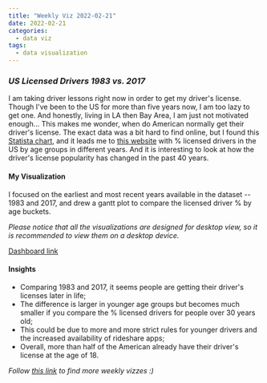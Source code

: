 ```yaml
---
title: "Weekly Viz 2022-02-21"
date: 2022-02-21
categories:
  - data viz
tags:
  - data visualization
---
```


### *US Licensed Drivers 1983 vs. 2017*

I am taking driver lessons right now in order to get my driver's license. Though I've been to the US for more than five years now, I am too lazy to get one. And honestly, living in LA then Bay Area, I am just not motivated enough... This makes me wonder, when do American normally get their driver's license. The exact data was a bit hard to find online, but I found this [Statista chart](https://www.statista.com/chart/18682/percentage-of-the-us-population-holding-a-drivers-license-by-age-group/), and it leads me to [this website](https://www.greencarcongress.com/2019/02/20190202-sivak.html) with % licensed drivers in the US by age groups in different years. And it is interesting to look at how the driver's license popularity has changed in the past 40 years.  

#### My Visualization

I focused on the earliest and most recent years available in the dataset -- 1983 and 2017, and drew a gantt plot to compare the licensed driver % by age buckets.  

*Please notice that all the visualizations are designed for desktop view, so it is recommended to view them on a desktop device.*  

<div class='tableauPlaceholder' id='viz1645504858218' style='position: relative'>
  <object class='tableauViz'  style='display:none;'>
    <param name='host_url' value='https%3A%2F%2Fpublic.tableau.com%2F' />
    <param name='embed_code_version' value='3' />
    <param name='site_root' value='' />
    <param name='name' value='20220221USLicensedDrivers1983vs_2017&#47;USLicensedDrivers1983vs_2017' />
    <param name='tabs' value='no' />
    <param name='toolbar' value='yes' />
    <param name='animate_transition' value='yes' />
    <param name='display_static_image' value='yes' />
    <param name='display_spinner' value='yes' />
    <param name='display_overlay' value='yes' />
    <param name='display_count' value='yes' />
    <param name='language' value='en-US' />
    <param name='filter' value='publish=yes' />
  </object></div>              
  <script type='text/javascript'>        
  var divElement = document.getElementById('viz1645504858218');            
  var vizElement = divElement.getElementsByTagName('object')[0];           
  if ( divElement.offsetWidth > 800 ) { vizElement.style.width='800px';vizElement.style.height='627px';} else if ( divElement.offsetWidth > 500 ) { vizElement.style.width='800px';vizElement.style.height='627px';} else { vizElement.style.width='100%';vizElement.style.height='727px';}                
  var scriptElement = document.createElement('script');     
  scriptElement.src = 'https://public.tableau.com/javascripts/api/viz_v1.js';  
  vizElement.parentNode.insertBefore(scriptElement, vizElement);              
</script>
  
[Dashboard link](https://public.tableau.com/views/20220221USLicensedDrivers1983vs_2017/USLicensedDrivers1983vs_2017?:language=en-US&publish=yes&:display_count=n&:origin=viz_share_link)
  
#### Insights
* Comparing 1983 and 2017, it seems people are getting their driver's licenses later in life;  
* The difference is larger in younger age groups but becomes much smaller if you compare the % licensed drivers for people over 30 years old;  
* This could be due to more and more strict rules for younger drivers and the increased availability of rideshare apps;  
* Overall, more than half of the American already have their driver's license at the age of 18.  
    
*Follow [this link](https://yudong-94.github.io/personal-website/project/WeeklyViz2022/) to find more weekly vizzes :)*

